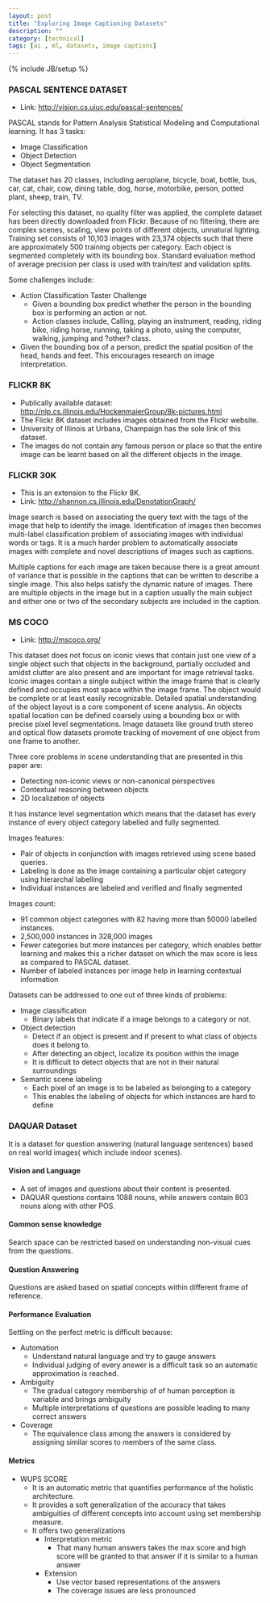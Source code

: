 ```yaml
---
layout: post
title: "Exploring Image Captioning Datasets"
description: ""
category: [technical]
tags: [ai , ml, datasets, image captions]
---
```

{% include JB/setup %}

 
### PASCAL SENTENCE DATASET 

- Link: http://vision.cs.uiuc.edu/pascal-sentences/

PASCAL stands for Pattern Analysis Statistical Modeling and Computational learning. It has 3 tasks: - Image Classification- Object Detection- Object SegmentationThe dataset has 20 classes, including aeroplane, bicycle, boat, bottle, bus, car, cat, chair, cow, dining table, dog, horse, motorbike, person, potted plant, sheep, train, TV.  For selecting this dataset, no quality filter was applied, the complete dataset has been directly downloaded from Flickr. Because of no filtering, there are complex scenes, scaling, view points of different objects, unnatural lighting. Training set consists of 10,103 images with 23,374 objects such that there are approximately 500 training objects per category. Each object is segmented completely with its bounding box. Standard evaluation method of average precision per class is used with train/test and validation splits. 
Some challenges include:
- Action Classification Taster Challenge 	- Given a bounding box predict whether the person in the bounding box is performing an action or not. 	- Action classes include, Calling, playing an instrument, reading, riding bike, riding horse, running, taking a photo, using the computer, walking, jumping and ?other? class. - Given the bounding box of a person, predict the spatial position of the head, hands and feet. This encourages research on image interpretation. 
### FLICKR 8K 

- Publically available dataset: http://nlp.cs.illinois.edu/HockenmaierGroup/8k-pictures.html
- The Flickr 8K dataset includes images obtained from the Flickr website. 
- University of Illinois at Urbana, Champaign has the sole link of this dataset. 
- The images do not contain any famous person or place so that the entire image can be learnt based on all the different objects in the image. 


### FLICKR 30K 

- This is an extension to the Flickr 8K. 
- Link: http://shannon.cs.illinois.edu/DenotationGraph/

Image search is based on associating the query text with the tags of the image that help to identify the image. Identification of images then becomes multi-label classification problem of associating images with individual words or tags. It is a much harder problem to automatically associate images with complete and novel descriptions of images such as captions. Multiple captions for each image are taken because there is a great amount of variance that is possible in the captions that can be written to describe a single image. This also helps satisfy the dynamic nature of images. There are multiple objects in the image but in a caption usually the main subject and either one or two of the secondary subjects are included in the caption.
	
### MS COCO 

- Link: http://mscoco.org/

This dataset does not focus on iconic views that contain just one view of a single object such that objects in the background, partially occluded and amidst clutter are also present and are important for image retrieval tasks. Iconic images contain a single subject within the image frame that is clearly defined and occupies most space within the image frame. The object would be complete or at least easily recognizable. Detailed spatial understanding of the object layout is a core component of scene analysis. An objects spatial location can be defined coarsely using a bounding box or with precise pixel level segmentations. Image datasets like ground truth stereo and optical flow datasets promote tracking of movement of one object from one frame to another. Three core problems in scene understanding that are presented in this paper are: 

- Detecting non-iconic views or non-canonical perspectives- Contextual reasoning between objects- 2D localization of objectsIt has instance level segmentation which means that the dataset has every instance of every object category labelled and fully segmented.Images features:
	
- Pair of objects in conjunction with images retrieved using scene based queries. 
- Labeling is done as the image containing a particular objet category using hierarchal labelling 
- Individual instances are labeled and verified and finally segmented Images count: 
	 - 91 common object categories with 82 having more than 50000 labelled instances. - 2,500,000 instances in 328,000 images - Fewer categories but more instances per category, which enables better learning and makes this a richer dataset on which the max score is less as compared to PASCAL dataset. - Number of labeled instances per image help in learning contextual information Datasets can be addressed to one out of three kinds of problems:- Image classification 
	- Binary labels that indicate if a image belongs to a category or not. 
- Object detection
	- Detect if an object is present and if present to what class of objects does it belong to.
	- After detecting an object, localize its position within the image
	- It is difficult to detect objects that are not in their natural surroundings 
- Semantic scene labeling
	- Each pixel of an image is to be labeled as belonging to a category 
	- This enables the labeling of objects for which instances are hard to define

### DAQUAR Dataset

It is a dataset for question answering (natural language sentences) based on real world images( which include indoor scenes).

#### Vision and Language 

-	A set of images and questions about their content is presented. 
-	DAQUAR questions contains 1088 nouns, while answers contain 803 nouns along with other POS. 



#### Common sense knowledge 

Search space can be restricted based on understanding non-visual cues from the questions. 

#### Question Answering 

Questions are asked based on spatial concepts within different frame of reference. 

#### Performance Evaluation 

Settling on the perfect metric is difficult because:

- Automation 
	- Understand natural language and try to gauge answers
	- Individual judging of every answer is a difficult task so an automatic approximation is reached.
- Ambiguity 
	- The gradual category membership of of human perception is variable and brings ambiguity
	- Multiple interpretations of questions are possible leading to many correct answers
- Coverage
	- The equivalence class among the answers is considered by assigning similar scores to members of the same class.

#### Metrics 

-	WUPS SCORE
	- It is an automatic metric that quantifies performance of the holistic architecture.
	- It provides a soft generalization of the accuracy that takes ambiguities of different concepts into account using set membership measure. 
	- It offers two generalizations
		- Interpretation metric 
			- That many human answers takes the max score and high score will be granted to that answer if it is similar to a human answer
		- Extension
			- Use vector based representations of the answers 
			- The coverage issues are less pronounced 
